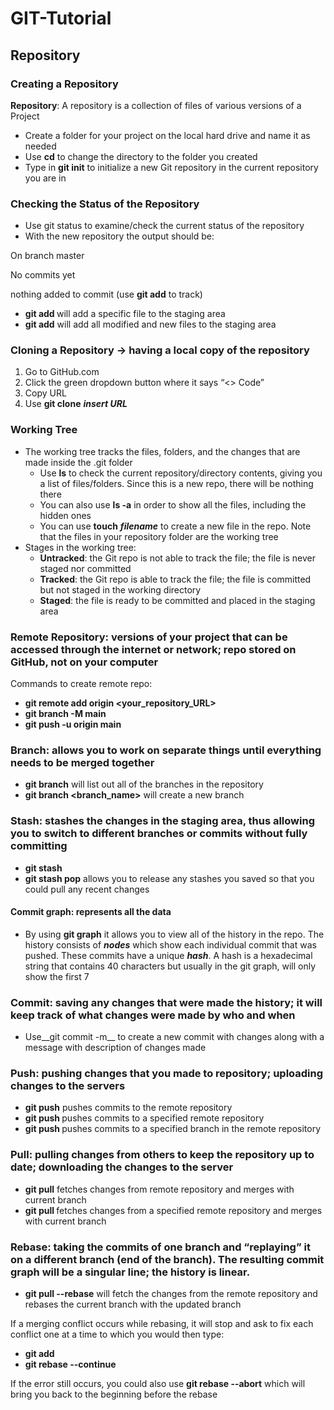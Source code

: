 # GIT-Tutorial
## Repository 
### Creating a Repository 
__Repository__: A repository is a collection of files of various versions of a Project
* Create a folder for your project on the local hard drive and name it as needed 
* Use __cd__ to change the directory to the folder you created 
* Type in __git init__ to initialize a new Git repository in the current repository you are in 
### Checking the Status of the Repository
* Use git status to examine/check the current status of the repository 
* With the new repository the output should be:

On branch master 

No commits yet 

nothing added to commit (use __git add__ to track)
* __git add <file>__ will add a specific file to the staging area
* __git add__ will add all modified and new files to the staging area

### Cloning a Repository → having a local copy of the repository 
1. Go to GitHub.com
2. Click the green dropdown button where it says “<> Code”
3. Copy URL
4. Use __git clone__ ___insert URL___ 

### Working Tree 
* The working tree tracks the files, folders, and the changes that are made inside the .git folder
  * Use __ls__ to check the current repository/directory contents, giving you a list of files/folders. Since this is a new repo, there will be nothing there
  * You can also use __ls -a__ in order to show all the files, including the hidden ones
  * You can use __touch__ ___filename___ to create a new file in the repo. Note that the files in your repository folder are the working tree
* Stages in the working tree:
  * __Untracked__: the Git repo is not able to track the file; the file is never staged nor committed
  * __Tracked__: the Git repo is able to track the file; the file is committed but not staged in the working directory
  * __Staged__: the file is ready to be committed and placed in the staging area 

### Remote Repository:  versions of your project that can be accessed through the internet or network; repo stored on GitHub, not on your computer 
Commands to create remote repo:
* __git remote add origin <your_repository_URL>__
* __git branch -M main__
* __git push -u origin main__

### Branch: allows you to work on separate things until everything needs to be merged together 
* __git branch__ will list out all of the branches in the repository 
* __git branch <branch_name>__ will create a new branch 

### Stash: stashes the changes in the staging area, thus allowing you to switch to different branches or commits without fully committing
* __git stash__
* __git stash pop__ allows you to release any stashes you saved so that you could pull any recent changes 

#### Commit graph: represents all the data 
* By using __git graph__ it allows you to view all of the history in the repo. The history consists of ___nodes___ which show each individual commit that was pushed. These commits have a unique ___hash___. A hash is a hexadecimal string that contains 40 characters but usually in the git graph, will only show the first 7

### Commit: saving any changes that were made the history; it will keep track of what changes were made by who and when 
* Use__git commit -m__ to create a new commit with changes along with a message with description of changes made 

### Push: pushing changes that you made to repository; uploading changes to the servers 
* __git push__ pushes commits to the remote repository
* __git push <remote>__ pushes commits to a specified remote repository
* __git push <remote> <branch>__ pushes commits to a specified branch in the remote repository

### Pull: pulling changes from others to keep the repository up to date; downloading the changes to the server 
* __git pull__ fetches changes from remote repository and merges with current branch 
* __git pull <remote>__ fetches changes from a specified remote repository and merges with current branch

### Rebase: taking the commits of one branch and “replaying” it on a different branch (end of the branch). The resulting commit graph will be a singular line; the history is linear. 
* __git pull --rebase__ will fetch the changes from the remote repository and rebases the current branch with the updated branch 

If a merging conflict occurs while rebasing, it will stop and ask to fix each conflict one at a time to which you would then type:
* __git add <resolved file>__
* __git rebase --continue__

If the error still occurs, you could also use __git rebase --abort__ which will bring you back to the beginning before the rebase 


